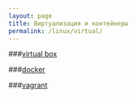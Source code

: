 ```yaml
---
layout: page
title: Виртуализация и контейнеры
permalink: /linux/virtual/
---
```


###[virtual box](/linux/virtual/virtualbox/)

###[docker](/linux/virtual/docker/)

###[vagrant](/linux/virtual/vagrant/)
